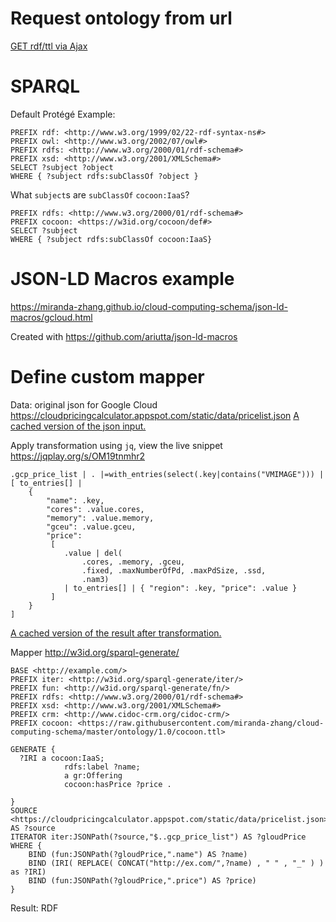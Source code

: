 # Request ontology from url
[GET rdf/ttl via Ajax](ajax.html)

# SPARQL

Default Protégé Example:
```
PREFIX rdf: <http://www.w3.org/1999/02/22-rdf-syntax-ns#>
PREFIX owl: <http://www.w3.org/2002/07/owl#>
PREFIX rdfs: <http://www.w3.org/2000/01/rdf-schema#>
PREFIX xsd: <http://www.w3.org/2001/XMLSchema#>
SELECT ?subject ?object
WHERE { ?subject rdfs:subClassOf ?object }
```

What `subject`s are `subClassOf` `cocoon:IaaS`?
```
PREFIX rdfs: <http://www.w3.org/2000/01/rdf-schema#>
PREFIX cocoon: <https://w3id.org/cocoon/def#>
SELECT ?subject 
WHERE { ?subject rdfs:subClassOf cocoon:IaaS}
```

# JSON-LD Macros example
https://miranda-zhang.github.io/cloud-computing-schema/json-ld-macros/gcloud.html

Created with https://github.com/ariutta/json-ld-macros

# Define custom mapper

Data: original json for Google Cloud
https://cloudpricingcalculator.appspot.com/static/data/pricelist.json
[A cached version of the json input.](pricelist.json)

Apply transformation using `jq`, view the live snippet https://jqplay.org/s/OM19tnmhr2
```
.gcp_price_list | . |=with_entries(select(.key|contains("VMIMAGE"))) | 
[ to_entries[] | 
    {
        "name": .key,
        "cores": .value.cores,
        "memory": .value.memory,
        "gceu": .value.gceu,
        "price": 
         [ 
            .value | del(
                .cores, .memory, .gceu,
                .fixed, .maxNumberOfPd, .maxPdSize, .ssd,
                .nam3)
            | to_entries[] | { "region": .key, "price": .value }
         ] 
    } 
]
```
[A cached version of the result after transformation.](data/gcloud_vm.json)

Mapper
http://w3id.org/sparql-generate/
```rq
BASE <http://example.com/> 
PREFIX iter: <http://w3id.org/sparql-generate/iter/>
PREFIX fun: <http://w3id.org/sparql-generate/fn/>
PREFIX rdfs: <http://www.w3.org/2000/01/rdf-schema#>
PREFIX xsd: <http://www.w3.org/2001/XMLSchema#>
PREFIX crm: <http://www.cidoc-crm.org/cidoc-crm/>
PREFIX cocoon: <https://raw.githubusercontent.com/miranda-zhang/cloud-computing-schema/master/ontology/1.0/cocoon.ttl>

GENERATE { 
  ?IRI a cocoon:IaaS;
            rdfs:label ?name;
            a gr:Offering 
            cocoon:hasPrice ?price .
    
}
SOURCE <https://cloudpricingcalculator.appspot.com/static/data/pricelist.json> AS ?source
ITERATOR iter:JSONPath(?source,"$..gcp_price_list") AS ?gloudPrice
WHERE {
    BIND (fun:JSONPath(?gloudPrice,".name") AS ?name)
    BIND (IRI( REPLACE( CONCAT("http://ex.com/",?name) , " " , "_" ) ) as ?IRI)
    BIND (fun:JSONPath(?gloudPrice,".price") AS ?price)
}
```

Result: RDF
```
```
